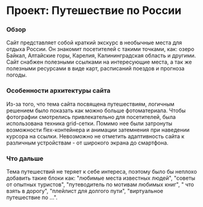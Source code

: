 # Проект: Путешествие по России

### Обзор
Сайт представляет собой краткий экскурс в необычные места для отдыха России.
Он знакомит посетителей с такими точками, как: озеро Байкал, Алтайские горы, Карелия, Калининградская область и другими. 
Сайт снабжен полезными ссылками на интересующие места, а так же полезными ресурсами в виде карт, расписаний поездов и прогноза погоды. 
### Особенности архитектуры сайта
Из-за того, что тема сайта посвящена путешествиям, логичным решением было показать как можно больше фотоматериала. 
Чтобы фотографии смотрелись привлекательно для посетителей, была использована техника grid-сетки. Помимо нее были затронуты возможности flex-контейнера и анимации затемнения при наведении курсора на ссылки. 
Невозможно не отметить адаптивность сайта к различным устройствам - от широкого экрана до смартфона. 
### Что дальше
Тема путешествий не теряет к себе интереса, поэтому было бы неплохо добавить такие блоки как: "любимые места известных людей", "советы от опытных туристов", "путеводитель по мотивам любимых книг", " что взять в дорогу", "плейлист для долгого пути", "виртуальное путешествие по ...".
 